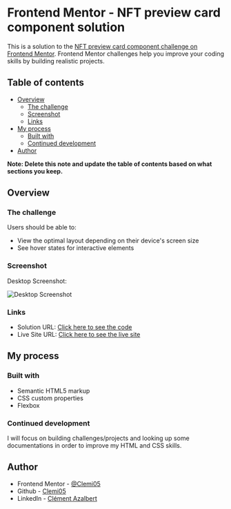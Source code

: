 # Frontend Mentor - NFT preview card component solution

This is a solution to the [NFT preview card component challenge on Frontend Mentor](https://www.frontendmentor.io/challenges/nft-preview-card-component-SbdUL_w0U). Frontend Mentor challenges help you improve your coding skills by building realistic projects.

## Table of contents

- [Overview](#overview)
  - [The challenge](#the-challenge)
  - [Screenshot](#screenshot)
  - [Links](#links)
- [My process](#my-process)
  - [Built with](#built-with)
  - [Continued development](#continued-development)
- [Author](#author)

**Note: Delete this note and update the table of contents based on what sections you keep.**

## Overview

### The challenge

Users should be able to:

- View the optimal layout depending on their device's screen size
- See hover states for interactive elements

### Screenshot

Desktop Screenshot:

![Desktop Screenshot](.images/screenshot-nft-preview-card-component_desktop.png)


### Links

- Solution URL: [Click here to see the code](https://github.com/Clemi05/nft-card-frontend-mentors)
- Live Site URL: [Click here to see the live site](https://clemi05.github.io/nft-card-frontend-mentors/)

## My process

### Built with

- Semantic HTML5 markup
- CSS custom properties
- Flexbox

### Continued development

I will focus on building challenges/projects and looking up some documentations
in order to improve my HTML and CSS skills.

## Author

- Frontend Mentor - [@Clemi05](https://www.frontendmentor.io/profile/Clemi05)
- Github - [Clemi05](https://github.com/Clemi05)
- LinkedIn - [Clément Azalbert](https://www.linkedin.com/in/clement-azalbert/)

